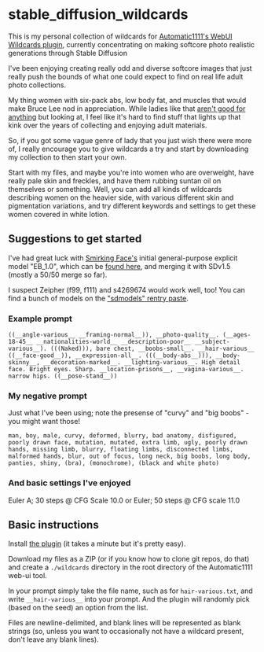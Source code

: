 # stable_diffusion_wildcards
This is my personal collection of wildcards for [Automatic1111's WebUI Wildcards plugin](https://github.com/AUTOMATIC1111/stable-diffusion-webui-wildcards), currently concentrating on making softcore photo realistic generations through Stable Diffusion

I've been enjoying creating really odd and diverse softcore images that just really push the bounds of what one could expect to find on real life adult photo collections.

My thing women with six-pack abs, low body fat, and muscles that would make Bruce Lee nod in appreciation. While ladies like that [aren't good for anything](https://youtube.com/clip/UgkxraQJ0N5qSPsmkFRiKlElfVS7zfTG3jvU) but looking at, I feel like it's hard to find stuff that lights up that kink over the years of collecting and enjoying adult materials.

So, if you got some vague genre of lady that you just wish there were more of, I really encourage you to give wildcards a try and start by downloading my collection to then start your own.

Start with my files, and maybe you're into women who are overweight, have really pale skin and freckles, and have them rubbing suntan oil on themselves or something. Well, you can add all kinds of wildcards describing women on the heavier side, with various different skin and pigmentation variations, and try different keywords and settings to get these women covered in white lotion.

## Suggestions to get started
I've had great luck with [Smirking Face's](https://www.patreon.com/smirkingface) initial general-purpose explicit model "EB_1.0", which can be [found here](https://www.patreon.com/posts/released-models-73689798), and merging it with SDv1.5 (mostly a 50/50 merge so far).

I suspect Zeipher (f99, f111) and s4269674 would work well, too! You can find a bunch of models on the ["sdmodels" rentry paste](https://rentry.org/sdmodels).

### Example prompt
```
((__angle-various__ __framing-normal__)), __photo-quality__. (__ages-18-45__ __nationalities-world__ __description-poor__ __subject-various__). (((Naked))), bare chest, __boobs-small__. __hair-various__ ((__face-good__)), __expression-all__. (((__body-abs__))), __body-skinny__, __decoration-marked__. __lighting-various__. High detail face. Bright eyes. Sharp. __location-prisons__, __vagina-various__. narrow hips. ((__pose-stand__))
```

### My negative prompt
Just what I've been using; note the presense of "curvy" and "big boobs" - you might want those!
```
man, boy, male, curvy, deformed, blurry, bad anatomy, disfigured, poorly drawn face, mutation, mutated, extra limb, ugly, poorly drawn hands, missing limb, blurry, floating limbs, disconnected limbs, malformed hands, blur, out of focus, long neck, big boobs, long body, panties, shiny, (bra), (monochrome), (black and white photo)
```

### And basic settings I've enjoyed
Euler A; 30 steps @ CFG Scale 10.0
or
Euler; 50 steps @ CFG scale 11.0

## Basic instructions
Install [the plugin](https://github.com/AUTOMATIC1111/stable-diffusion-webui-wildcards) (it takes a minute but it's pretty easy).

Download my files as a ZIP (or if you know how to clone git repos, do that) and create a `./wildcards` directory in the root directory of the Automatic1111 web-ui tool.

In your prompt simply take the file name, such as for `hair-various.txt`, and write `__hair-various__` into your prompt. And the plugin will randomly pick (based on the seed) an option from the list.

Files are newline-delimited, and blank lines will be represented as blank strings (so, unless you want to occasionally not have a wildcard present, don't leave any blank lines).
